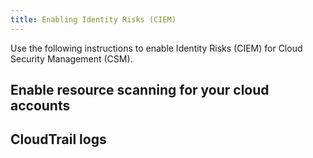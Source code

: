 ```yaml
---
title: Enabling Identity Risks (CIEM)
---
```


Use the following instructions to enable Identity Risks (CIEM) for Cloud Security Management (CSM).

## Enable resource scanning for your cloud accounts



## CloudTrail logs
